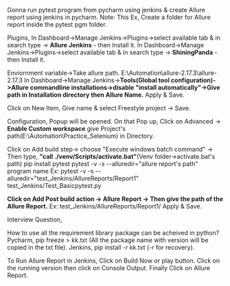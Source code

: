 Gonna run pytest program from pycharm using jenkins & create Allure report using jenkins in pycharm.
Note: This Ex, Create a folder for Allure report inside the pytest pgm folder.

Plugins,
In Dashboard->Manage Jenkins->Plugins->select available tab & in search type -> **Allure Jenkins** - then Install it.
In Dashboard->Manage Jenkins->Plugins->select available tab & in search type -> **ShiningPanda** - then Install it.

Enviornment variable->Take allure path.
E:\Automation\allure-2.17.3\allure-2.17.3
In Dashboard->Manage Jenkins->**Tools(Global tool configuration)->Allure commandline installations->disable "install automatically"->Give path in Installation directory then Allure Name.**
Apply & Save.

Click on New Item,
Give name & select Freestyle project -> Save.

Configuration,
Popup will be opened. On that Pop up,
  Click on Advanced -> **Enable Custom workspace** give Project's path(E:\Automation\Practice_Selenium) in Directory.
  
  Click on Add build step-> choose "Execute windows batch command" -> Then type, **"call ./venv/Scripts/activate.bat"**(Venv folder->activate.bat's path)
  pip install pytest
  pytest -v -s --alluredir="allure report's path"  program name
  Ex: pytest -v -s --alluredir="test_Jenkins/AllureReports/Report1"  test_Jenkins/Test_Basicpytest.py
  
  **Click on Add Post build action -> Allure Report -> Then give the path of the Allure Report.**
  Ex: test_Jenkins/AllureReports/Report1/
  Apply & Save.
  
  Interview Question,
  
  How to use all the requirement library package can be acheived in python?
  Pycharm,
    pip freeze > kk.txt (All the package name with version will be copied in the txt file).
   Jenkins,
   pip install -r kk.txt (-r for recovery).

To Run Allure Report in Jenkins,
  Click on Build Now or play button.
  Click on the running version then click on Console Output.
  Finally Click on Allure Report.
